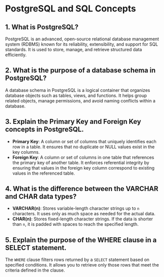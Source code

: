 # PostgreSQL and SQL Concepts

## 1. What is PostgreSQL?
PostgreSQL is an advanced, open-source relational database management system (RDBMS) known for its reliability, extensibility, and support for SQL standards. It is used to store, manage, and retrieve structured data efficiently.

## 2. What is the purpose of a database schema in PostgreSQL?
A database schema in PostgreSQL is a logical container that organizes database objects such as tables, views, and functions. It helps group related objects, manage permissions, and avoid naming conflicts within a database.

## 3. Explain the Primary Key and Foreign Key concepts in PostgreSQL.
- **Primary Key**: A column or set of columns that uniquely identifies each row in a table. It ensures that no duplicate or NULL values exist in the key columns.
- **Foreign Key**: A column or set of columns in one table that references the primary key of another table. It enforces referential integrity by ensuring that values in the foreign key column correspond to existing values in the referenced table.

## 4. What is the difference between the VARCHAR and CHAR data types?
- **VARCHAR(n)**: Stores variable-length character strings up to `n` characters. It uses only as much space as needed for the actual data.
- **CHAR(n)**: Stores fixed-length character strings. If the data is shorter than `n`, it is padded with spaces to reach the specified length.

## 5. Explain the purpose of the WHERE clause in a SELECT statement.
The `WHERE` clause filters rows returned by a `SELECT` statement based on specified conditions. It allows you to retrieve only those rows that meet the criteria defined in the clause.
